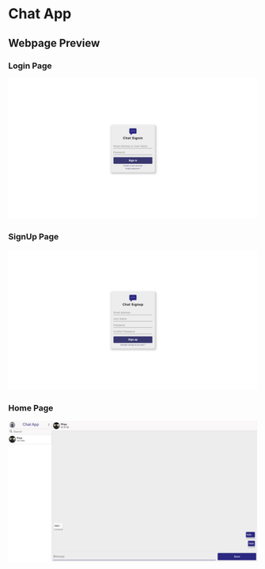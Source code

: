 # Chat App

## Webpage Preview

### Login Page

<img src="website_images/login.png" width="900">

### SignUp Page

<img src="website_images/signup.png" width="900">

### Home Page

<img src="website_images/home.png" width="900">
